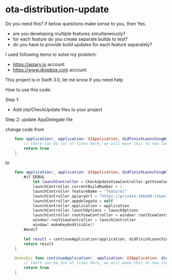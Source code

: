 # ota-distribution-update


Do you need this? if below questions make sense to you, then Yes.
- are you developing multiple features simultaneously?
- for each feature do you create separate builds to test?
- do you have to provide build updates for each feature separately?

I used following items to solve my problem:
- https://apiary.io account
- https://www.dropbox.com account

This project is in Swift 3.0, let me know if you need help

How to use this code:

Step 1:
- Add ota/CheckUpdate files to your project

Step 2: update AppDelegate file

change code from 

```swift
    func application(_ application: UIApplication, didFinishLaunchingWithOptions launchOptions: [UIApplicationLaunchOptionsKey: Any]?) -> Bool {
        // there can be lot of lines here, we will move this to new location
        return true
    }

```

to 

```swift
    func application(_ application: UIApplication, didFinishLaunchingWithOptions launchOptions: [UIApplicationLaunchOptionsKey: Any]?) -> Bool {
        #if DEBUG
            let launchController = CheckUpdateViewController.getViewController()
            launchController.currentBuildNumber = 1
            launchController.featureName = "feature1"
            launchController.apiaryUrl = "https://private-1bb4d9-itkan1.apiary-mock.com/builds/"
            launchController.appdelegate = self
            launchController.application = application
            launchController.launchOptions = launchOptions
            launchController.rootViewController = window?.rootViewController
            window?.rootViewController = launchController
            window?.makeKeyAndVisible()
        #endif
        
        let result = continueApplication(application, didFinishLaunchingWithOptions: launchOptions)
        return result
    }
    
    @nonobjc func continueApplication(_ application: UIApplication, didFinishLaunchingWithOptions launchOptions: [UIApplicationLaunchOptionsKey: Any]?) -> Bool {
        // there can be lot of lines here, we will move this to new location. Yes this is new location
        return true
    }
```

